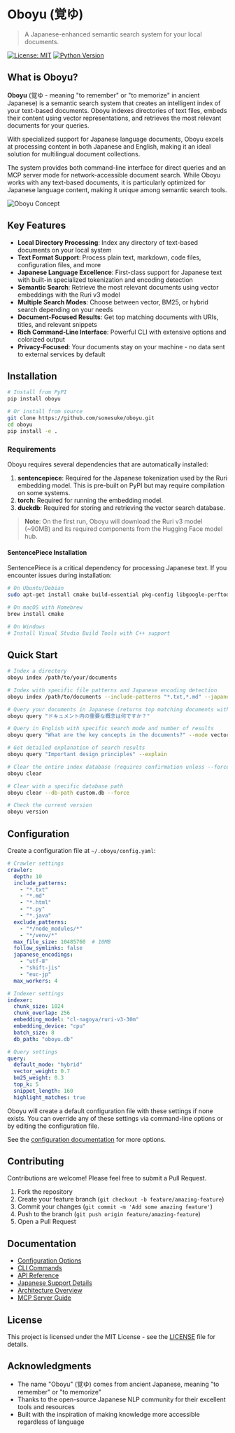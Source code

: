 # Oboyu (覚ゆ)

> A Japanese-enhanced semantic search system for your local documents.

[![License: MIT](https://img.shields.io/badge/License-MIT-yellow.svg)](https://opensource.org/licenses/MIT)
[![Python Version](https://img.shields.io/badge/python-3.8%2B-blue)](https://www.python.org/downloads/)

## What is Oboyu?

**Oboyu** (覚ゆ - meaning "to remember" or "to memorize" in ancient Japanese) is a semantic search system that creates an intelligent index of your text-based documents. Oboyu indexes directories of text files, embeds their content using vector representations, and retrieves the most relevant documents for your queries.

With specialized support for Japanese language documents, Oboyu excels at processing content in both Japanese and English, making it an ideal solution for multilingual document collections.

The system provides both command-line interface for direct queries and an MCP server mode for network-accessible document search. While Oboyu works with any text-based documents, it is particularly optimized for Japanese language content, making it unique among semantic search tools.

![Oboyu Concept](docs/images/oboyu_concept.png)

## Key Features

- **Local Directory Processing**: Index any directory of text-based documents on your local system
- **Text Format Support**: Process plain text, markdown, code files, configuration files, and more
- **Japanese Language Excellence**: First-class support for Japanese text with built-in specialized tokenization and encoding detection
- **Semantic Search**: Retrieve the most relevant documents using vector embeddings with the Ruri v3 model
- **Multiple Search Modes**: Choose between vector, BM25, or hybrid search depending on your needs
- **Document-Focused Results**: Get top matching documents with URIs, titles, and relevant snippets
- **Rich Command-Line Interface**: Powerful CLI with extensive options and colorized output
- **Privacy-Focused**: Your documents stay on your machine - no data sent to external services by default

## Installation

```bash
# Install from PyPI
pip install oboyu

# Or install from source
git clone https://github.com/sonesuke/oboyu.git
cd oboyu
pip install -e .
```

### Requirements

Oboyu requires several dependencies that are automatically installed:

1. **sentencepiece**: Required for the Japanese tokenization used by the Ruri embedding model. This is pre-built on PyPI but may require compilation on some systems.
2. **torch**: Required for running the embedding model.
3. **duckdb**: Required for storing and retrieving the vector search database.

> **Note**: On the first run, Oboyu will download the Ruri v3 model (~90MB) and its required components from the Hugging Face model hub.

#### SentencePiece Installation

SentencePiece is a critical dependency for processing Japanese text. If you encounter issues during installation:

```bash
# On Ubuntu/Debian
sudo apt-get install cmake build-essential pkg-config libgoogle-perftools-dev

# On macOS with Homebrew
brew install cmake

# On Windows
# Install Visual Studio Build Tools with C++ support
```

## Quick Start

```bash
# Index a directory
oboyu index /path/to/your/documents

# Index with specific file patterns and Japanese encoding detection
oboyu index /path/to/documents --include-patterns "*.txt,*.md" --japanese-encodings "utf-8,shift-jis,euc-jp"

# Query your documents in Japanese (returns top matching documents with snippets)
oboyu query "ドキュメント内の重要な概念は何ですか？"

# Query in English with specific search mode and number of results
oboyu query "What are the key concepts in the documents?" --mode vector --top-k 10

# Get detailed explanation of search results
oboyu query "Important design principles" --explain

# Clear the entire index database (requires confirmation unless --force is used)
oboyu clear

# Clear with a specific database path
oboyu clear --db-path custom.db --force

# Check the current version
oboyu version
```

## Configuration

Create a configuration file at `~/.oboyu/config.yaml`:

```yaml
# Crawler settings
crawler:
  depth: 10
  include_patterns:
    - "*.txt"
    - "*.md"
    - "*.html"
    - "*.py"
    - "*.java"
  exclude_patterns:
    - "*/node_modules/*"
    - "*/venv/*"
  max_file_size: 10485760  # 10MB
  follow_symlinks: false
  japanese_encodings:
    - "utf-8"
    - "shift-jis"
    - "euc-jp"
  max_workers: 4

# Indexer settings
indexer:
  chunk_size: 1024
  chunk_overlap: 256
  embedding_model: "cl-nagoya/ruri-v3-30m"
  embedding_device: "cpu"
  batch_size: 8
  db_path: "oboyu.db"

# Query settings
query:
  default_mode: "hybrid"
  vector_weight: 0.7
  bm25_weight: 0.3
  top_k: 5
  snippet_length: 160
  highlight_matches: true
```

Oboyu will create a default configuration file with these settings if none exists. You can override any of these settings via command-line options or by editing the configuration file.

See the [configuration documentation](docs/configuration.md) for more options.

## Contributing

Contributions are welcome! Please feel free to submit a Pull Request.

1. Fork the repository
2. Create your feature branch (`git checkout -b feature/amazing-feature`)
3. Commit your changes (`git commit -m 'Add some amazing feature'`)
4. Push to the branch (`git push origin feature/amazing-feature`)
5. Open a Pull Request

## Documentation

- [Configuration Options](docs/configuration.md)
- [CLI Commands](docs/cli.md)
- [API Reference](docs/api.md)
- [Japanese Support Details](docs/japanese.md)
- [Architecture Overview](docs/architecture.md)
- [MCP Server Guide](docs/mcp_server.md)

## License

This project is licensed under the MIT License - see the [LICENSE](LICENSE) file for details.

## Acknowledgments

- The name "Oboyu" (覚ゆ) comes from ancient Japanese, meaning "to remember" or "to memorize"
- Thanks to the open-source Japanese NLP community for their excellent tools and resources
- Built with the inspiration of making knowledge more accessible regardless of language
